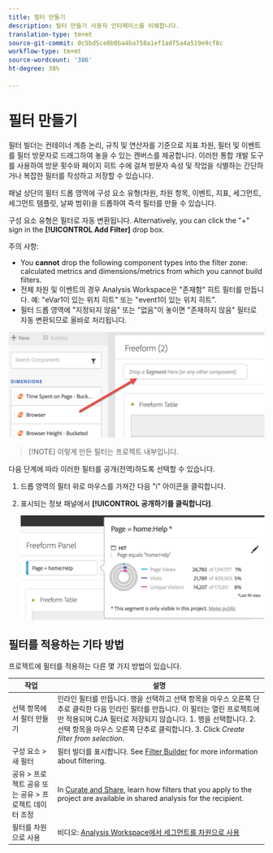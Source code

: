 ```yaml
---
title: 필터 만들기
description: 필터 만들기 사용자 인터페이스를 이해합니다.
translation-type: tm+mt
source-git-commit: 0c5bd5ce0b0ba4ba758a1ef1adf5a4a519e9cf8c
workflow-type: tm+mt
source-wordcount: '386'
ht-degree: 38%

---
```



# 필터 만들기

필터 빌더는 컨테이너 계층 논리, 규칙 및 연산자를 기준으로 지표 차원, 필터 및 이벤트를 필터 방문자로 드래그하여 놓을 수 있는 캔버스를 제공합니다. 이러한 통합 개발 도구를 사용하여 방문 횟수와 페이지 히트 수에 걸쳐 방문자 속성 및 작업을 식별하는 간단하거나 복잡한 필터를 작성하고 저장할 수 있습니다.

패널 상단의 필터 드롭 영역에 구성 요소 유형(차원, 차원 항목, 이벤트, 지표, 세그먼트, 세그먼트 템플릿, 날짜 범위)을 드롭하여 즉석 필터를 만들 수 있습니다.

구성 요소 유형은 필터로 자동 변환됩니다. Alternatively, you can click the &quot;+&quot; sign in the **[!UICONTROL Add Filter]** drop box.

주의 사항:

* You **cannot** drop the following component types into the filter zone: calculated metrics and dimensions/metrics from which you cannot build filters.
* 전체 차원 및 이벤트의 경우 Analysis Workspace은 &quot;존재함&quot; 히트 필터를 만듭니다. 예: &quot;eVar1이 있는 위치 히트&quot; 또는 &quot;event1이 있는 위치 히트&quot;.
* 필터 드롭 영역에 &quot;지정되지 않음&quot; 또는 &quot;없음&quot;이 놓이면 &quot;존재하지 않음&quot; 필터로 자동 변환되므로 올바로 처리됩니다.

![](assets/segment-dropzone.png)

>[!NOTE] 이렇게 만든 필터는 프로젝트 내부입니다.

다음 단계에 따라 이러한 필터를 공개(전역)하도록 선택할 수 있습니다.

1. 드롭 영역의 필터 위로 마우스를 가져간 다음 &quot;i&quot; 아이콘을 클릭합니다.
1. 표시되는 정보 패널에서 **[!UICONTROL 공개하기를 클릭합니다]**.

   ![](assets/segment-info.png)

## 필터를 적용하는 기타 방법

프로젝트에 필터를 적용하는 다른 몇 가지 방법이 있습니다.

| 작업 | 설명 |
|--- |--- |
| 선택 항목에서 필터 만들기 | 인라인 필터를 만듭니다. 행을 선택하고 선택 항목을 마우스 오른쪽 단추로 클릭한 다음 인라인 필터를 만듭니다. 이 필터는 열린 프로젝트에만 적용되며 CJA 필터로 저장되지 않습니다. 1. 행을 선택합니다. 2. 선택 항목을 마우스 오른쪽 단추로 클릭합니다. 3. Click *Create filter from selection*. |
| 구성 요소 > 새 필터 | 필터 빌더를 표시합니다. See [Filter Builder](https://docs.adobe.com/content/help/ko-KR/analytics/components/segmentation/segmentation-workflow/seg-build.html) for more information about filtering. |
| 공유 > 프로젝트 공유 또는 공유 > 프로젝트 데이터 조정 | In [Curate and Share](https://docs.adobe.com/content/help/ko-KR/analytics/analyze/analysis-workspace/curate-share/curate.html#concept_4A9726927E7C44AFA260E2BB2721AFC6), learn how filters that you apply to the project are available in shared analysis for the recipient. |
| 필터를 차원으로 사용 | 비디오: [Analysis Workspace에서 세그먼트를 차원으로 사용](https://www.youtube.com/watch?v=WmSdReKTWto&amp;list=PL2tCx83mn7GuNnQdYGOtlyCu0V5mEZ8sS&amp;index=39) |
